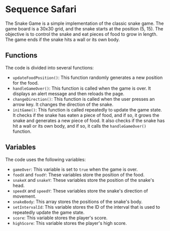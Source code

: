 # Sequence Safari


The Snake Game is a simple implementation of the classic snake game. The game board is a 30x30 grid, and the snake starts at the position (5, 15). The objective is to control the snake and eat pieces of food to grow in length. The game ends if the snake hits a wall or its own body.

## Functions

The code is divided into several functions:

* `updateFoodPosition()`: This function randomly generates a new position for the food.
* `handleGameOver()`: This function is called when the game is over. It displays an alert message and then reloads the page.
* `changeDirection()`: This function is called when the user presses an arrow key. It changes the direction of the snake.
* `initGame()`: This function is called repeatedly to update the game state. It checks if the snake has eaten a piece of food, and if so, it grows the snake and generates a new piece of food. It also checks if the snake has hit a wall or its own body, and if so, it calls the `handleGameOver()` function.

## Variables

The code uses the following variables:

* `gameOver`: This variable is set to `true` when the game is over.
* `foodX` and `foodY`: These variables store the position of the food.
* `snakeX` and `snakeY`: These variables store the position of the snake's head.
* `speedX` and `speedY`: These variables store the snake's direction of movement.
* `snakeBody`: This array stores the positions of the snake's body.
* `setIntervalId`: This variable stores the ID of the interval that is used to repeatedly update the game state.
* `score`: This variable stores the player's score.
* `highScore`: This variable stores the player's high score.
